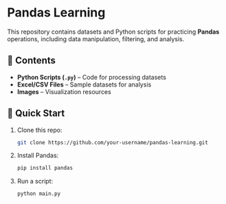 
# Pandas Learning 

This repository contains datasets and Python scripts for practicing **Pandas** operations, including data manipulation, filtering, and analysis.  

## 📁 Contents  
- **Python Scripts (`.py`)** – Code for processing datasets  
- **Excel/CSV Files** – Sample datasets for analysis  
- **Images** – Visualization resources  

## **🚀 Quick Start**  
1. Clone this repo:  
   ```bash
   git clone https://github.com/your-username/pandas-learning.git
   ```
2. Install Pandas:  
   ```bash
   pip install pandas
   ```
3. Run a script:  
   ```bash
   python main.py
   ```

